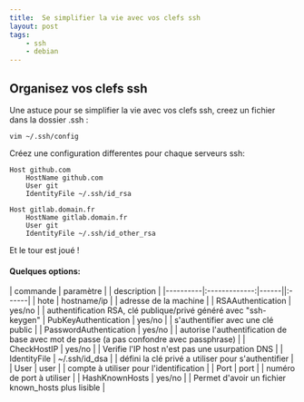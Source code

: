 ```yaml
---
title:  Se simplifier la vie avec vos clefs ssh
layout: post
tags:
    - ssh
    - debian
---
```


Organisez vos clefs ssh
-----------------------

Une astuce pour se simplifier la vie avec vos clefs ssh, creez un fichier dans la dossier .ssh :

    vim ~/.ssh/config

Créez une configuration differentes pour chaque serveurs ssh:

    Host github.com
        HostName github.com
        User git
        IdentityFile ~/.ssh/id_rsa

    Host gitlab.domain.fr
        HostName gitlab.domain.fr
        User git
        IdentityFile ~/.ssh/id_other_rsa

Et le tour est joué !

#### Quelques options:
   
| commande   |      paramètre      | | description |
|----------|:-------------:|------||:------|
| hote |  hostname/ip |      | adresse de la machine |
| RSAAuthentication  | yes/no |       | authentification RSA, clé publique/privé généré avec "ssh-keygen"
| PubKeyAuthentication | yes/no |       | s'authentifier avec une clé public |
| PasswordAuthentication | yes/no |       | autorise l'authentification de base avec mot de passe (a pas confondre avec passphrase) |
| CheckHostIP | yes/no |       | Verifie l'IP host n'est pas une usurpation DNS |
| IdentityFile | ~/.ssh/id_dsa |       | défini la clé privé a utiliser pour s'authentifier |
| User | user |       | compte à utiliser pour l'identification |
| Port | port |       | numéro de port à utiliser |
| HashKnownHosts | yes/no |       | Permet d'avoir un fichier known_hosts plus lisible |